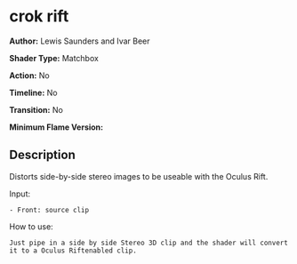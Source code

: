 # crok rift

**Author:** Lewis Saunders and Ivar Beer

**Shader Type:** Matchbox

**Action:** No

**Timeline:** No

**Transition:** No

**Minimum Flame Version:** 


## Description
Distorts side-by-side stereo images to be useable with the Oculus Rift.

Input:

    - Front: source clip

How to use:

    Just pipe in a side by side Stereo 3D clip and the shader will convert it to a Oculus Riftenabled clip.
